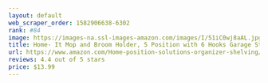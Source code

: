 ```yaml
---
layout: default 
﻿web_scraper_order: 1582906638-6302
rank: #84
image: https://images-na.ssl-images-amazon.com/images/I/51iC0wj8aAL.jpg
title: Home- It Mop and Broom Holder, 5 Position with 6 Hooks Garage Storage Holds up to 11 Tools,…
url: https://www.amazon.com/Home-position-solutions-organizer-shelving/dp/B00EJU3SWY/ref=zg_mw_home-garden_84?_encoding=UTF8&psc=1&refRID=VNAFRWV2J3PCK3AH2E7B
reviews: 4.4 out of 5 stars
price: $13.99 
---
```

